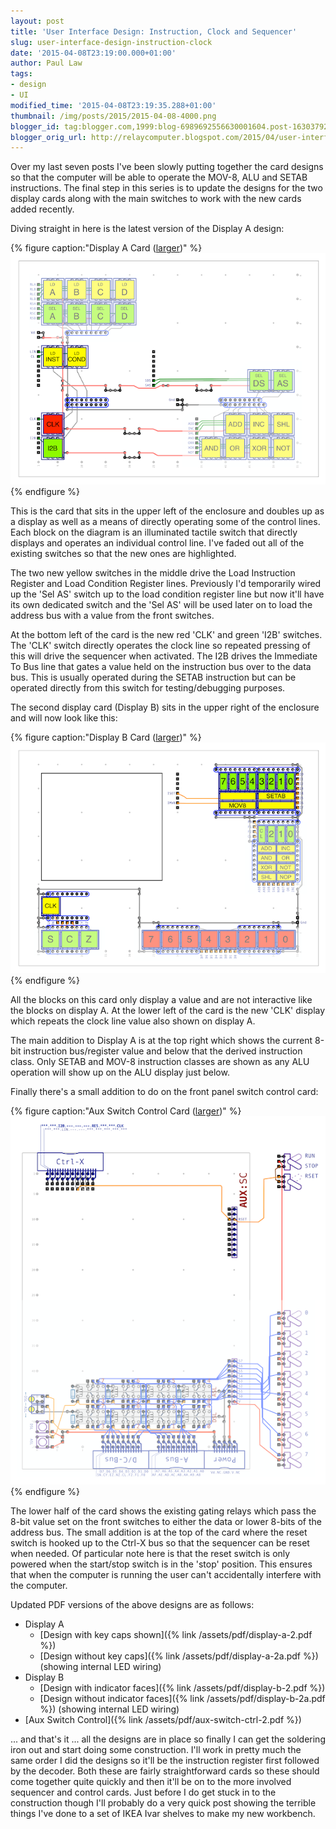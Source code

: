 ```yaml
---
layout: post
title: 'User Interface Design: Instruction, Clock and Sequencer'
slug: user-interface-design-instruction-clock
date: '2015-04-08T23:19:00.000+01:00'
author: Paul Law
tags:
- design
- UI
modified_time: '2015-04-08T23:19:35.288+01:00'
thumbnail: /img/posts/2015/2015-04-08-4000.png
blogger_id: tag:blogger.com,1999:blog-6989692556630001604.post-1630379224153065346
blogger_orig_url: http://relaycomputer.blogspot.com/2015/04/user-interface-design-instruction-clock.html
---
```


Over my last seven posts I've been slowly putting together the card designs so 
that the computer will be able to operate the MOV-8, ALU and SETAB 
instructions. The final step in this series is to update the designs for the 
two display cards along with the main switches to work with the new cards 
added recently.

Diving straight in here is the latest version of 
the Display A design:

{% figure caption:"Display A Card ([larger](/assets/img/posts/2015/2015-04-08-1000.png))" %}![Display A Card](/assets/img/posts/2015/2015-04-08-0000.png){% endfigure %}

This is the card that 
sits in the upper left of the enclosure and doubles up as a display as well as 
a means of directly operating some of the control lines. Each block on the 
diagram is an illuminated tactile switch that directly displays and operates 
an individual control line. I've faded out all of the existing switches so 
that the new ones are highlighted.

The two new yellow switches in 
the middle drive the Load Instruction Register and Load Condition Register 
lines. Previously I'd temporarily wired up the 'Sel AS' switch up to the load 
condition register line but now it'll have its own dedicated switch and the 
'Sel AS' will be used later on to load the address bus with a value from the 
front switches.

At the bottom left of the card is the new red 'CLK' 
and green 'I2B' switches. The 'CLK' switch directly operates the clock line so 
repeated pressing of this will drive the sequencer when activated. The I2B 
drives the Immediate To Bus line that gates a value held on the instruction 
bus over to the data bus. This is usually operated during the SETAB 
instruction but can be operated directly from this switch for 
testing/debugging purposes.

The second display card (Display B) 
sits in the upper right of the enclosure and will now look like this:

{% figure caption:"Display B Card ([larger](/assets/img/posts/2015/2015-04-08-1001.png))" %}![Display B Card](/assets/img/posts/2015/2015-04-08-0001.png){% endfigure %}

All the blocks on this 
card only display a value and are not interactive like the blocks on display 
A. At the lower left of the card is the new 'CLK' display which repeats the 
clock line value also shown on display A.

The main addition to 
Display A is at the top right which shows the current 8-bit instruction 
bus/register value and below that the derived instruction class. Only SETAB 
and MOV-8 instruction classes are shown as any ALU operation will show up on 
the ALU display just below.

Finally there's a small addition to do 
on the front panel switch control card:

{% figure caption:"Aux Switch Control Card ([larger](/assets/img/posts/2015/2015-04-08-1002.png))" %}![Aux Switch Control Card](/assets/img/posts/2015/2015-04-08-0002.png){% endfigure %}

The lower half 
of the card shows the existing gating relays which pass the 8-bit value set on 
the front switches to either the data or lower 8-bits of the address bus. The 
small addition is at the top of the card where the reset switch is hooked up 
to the Ctrl-X bus so that the sequencer can be reset when needed. Of 
particular note here is that the reset switch is only powered when the 
start/stop switch is in the 'stop' position. This ensures that when the 
computer is running the user can't accidentally interfere with the 
computer.

Updated PDF versions of the above designs are as follows:

* Display A
  * [Design with key caps shown]({% link /assets/pdf/display-a-2.pdf %})
  * [Design without key caps]({% link /assets/pdf/display-a-2a.pdf %}) (showing internal LED wiring)
* Display B
  * [Design with indicator faces]({% link /assets/pdf/display-b-2.pdf %})
  * [Design without indicator faces]({% link /assets/pdf/display-b-2a.pdf %}) (showing internal LED wiring)
* [Aux Switch Control]({% link /assets/pdf/aux-switch-ctrl-2.pdf %})

... and that's it ... all the 
designs are in place so finally I can get the soldering iron out and start 
doing some construction. I'll work in pretty much the same order I did the 
designs so it'll be the instruction register first followed by the decoder. 
Both these are fairly straightforward cards so these should come together 
quite quickly and then it'll be on to the more involved sequencer and control 
cards. Just before I do get stuck in to the construction though I'll probably 
do a very quick post showing the terrible things I've done to a set of IKEA 
Ivar shelves to make my new workbench. 
